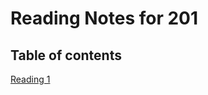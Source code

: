 # Reading Notes for 201 #

## Table of contents ##

[Reading 1](https://mehtab228.github.io/reading-notes/reading1-201)
